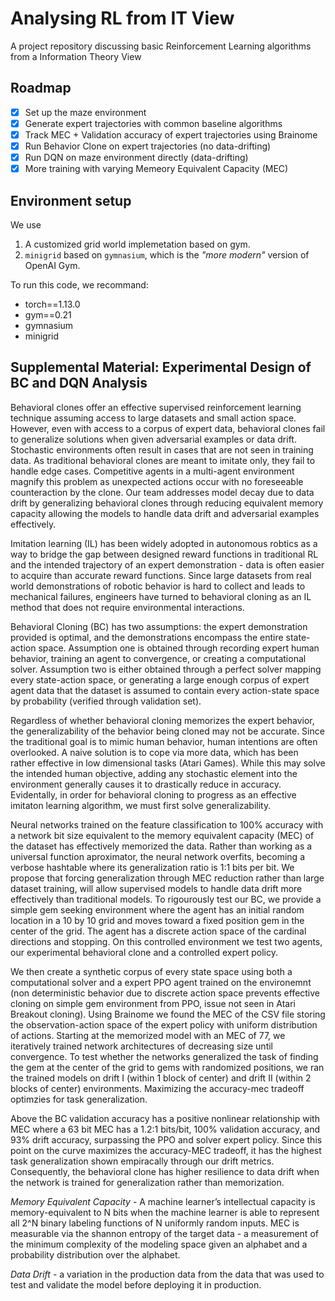 # Analysing RL from IT View
A project repository discussing basic Reinforcement Learning algorithms from a Information Theory View

## Roadmap
- [x] Set up the maze environment
- [x] Generate expert trajectories with common baseline algorithms
- [x] Track MEC + Validation accuracy of expert trajectories using Brainome
- [x] Run Behavior Clone on expert trajectories (no data-drifting)
- [x] Run DQN on maze environment directly (data-drifting)
- [x] More training with varying Memeory Equivalent Capacity (MEC)

## Environment setup
We use 
1. A customized grid world implemetation based on gym. 
2. `minigrid` based on `gymnasium`, which is the *"more modern"* version of OpenAI Gym.

To run this code, we recommand:
- torch==1.13.0
- gym==0.21
- gymnasium
- minigrid

## Supplemental Material: Experimental Design of BC and DQN Analysis
Behavioral clones offer an effective supervised reinforcement learning technique assuming access to large datasets and small action space. However, even with access to a corpus of expert data, behavioral clones fail to generalize solutions when given adversarial examples or data drift. Stochastic environments often result in cases that are not seen in training data. As traditional behavioral clones are meant to imitate only, they fail to handle edge cases. Competitive agents in a multi-agent environment magnify this problem as unexpected actions occur with no foreseeable counteraction by the clone. Our team addresses model decay due to data drift by generalizing behavioral clones through reducing equivalent memory capacity allowing the models to handle data drift and adversarial examples effectively. 

Imitation learning (IL) has been widely adopted in autonomous robtics as a way to bridge the gap between designed reward functions in traditional RL and the intended trajectory of an expert demonstration - data is often easier to acquire than accurate reward functions. Since large datasets from real world demonstrations of robotic behavior is hard to collect and leads to mechanical failures, engineers have turned to behavioral cloning as an IL method that does not require environmental interactions.

Behavioral Cloning (BC) has two assumptions: the expert demonstration provided is optimal, and the demonstrations encompass the entire state-action space. Assumption one is obtained through recording expert human behavior, training an agent to convergence, or creating a computational solver. Assumption two is either obtained through a perfect solver mapping every state-action space, or generating a large enough corpus of expert agent data that the dataset is assumed to contain every action-state space by probability (verified through validation set). 

Regardless of whether behavioral cloning memorizes the expert behavior, the generalizability of the behavior being cloned may not be accurate. Since the traditional goal is to mimic human behavior, human intentions are often overlooked. A naive solution is to cope via more data, which has been rather effective in low dimensional tasks (Atari Games). While this may solve the intended human objective, adding any stochastic element into the environment generally causes it to drastically reduce in accuracy. Evidentally, in order for behavioral cloning to progress as an effective imitaton learning algorithm, we must first solve generalizability.

Neural networks trained on the feature classification to 100% accuracy with a network bit size equivalent to the memory equivalent capacity (MEC) of the dataset has effectively memorized the data. Rather than working as a universal function aproximator, the neural network overfits, becoming a verbose hashtable where its generalization ratio is 1:1 bits per bit. 
We propose that forcing generalization through MEC reduction rather than large dataset training, will allow supervised models to handle data drift more effectively than traditional models. 
To rigourously test our BC, we provide a simple gem seeking environment where the agent has an initial random location in a 10 by 10 grid and moves toward a fixed position gem in the center of the grid. The agent has a discrete action space of the cardinal directions and stopping. On this controlled environment we test two agents, our experimental behavioral clone and a controlled expert policy.

We then create a synthetic corpus of every state space using both a computational solver and a expert PPO agent trained on the environemnt (non deterministic behavior due to discrete action space prevents effective cloning on simple gem environment from PPO, issue not seen in Atari Breakout cloning). Using Brainome we found the MEC of the CSV file storing the observation-action space of the expert policy with uniform distribution of actions. Starting at the memorized model with an MEC of 77, we iteratively trained network architectures of decreasing size until convergence. To test whether the networks generalized the task of finding the gem at the center of the grid to gems with randomized positions, we ran the trained models on drift I (within 1 block of center) and drift II (within 2 blocks of center) environments. Maximizing the accuracy-mec tradeoff optimzies for task generalization.

Above the BC validation accuracy has a positive nonlinear relationship with MEC where a 63 bit MEC has a 1.2:1 bits/bit, 100% validation accuracy, and 93% drift accuracy, surpassing the PPO and solver expert policy. Since this point on the curve maximizes the accuracy-MEC tradeoff, it has the highest task generalization shown empiracally through our drift metrics.
Consequently, the behavioral clone has higher resilience to data drift when the network is trained for generalization rather than memorization.  
 
*Memory Equivalent Capacity* - A machine learner’s intellectual capacity is memory-equivalent to N bits when the machine learner is able to represent all 2^N binary labeling functions of N uniformly random inputs. MEC is measurable via the shannon entropy of the target data - a measurement of the minimum complexity of the modeling space given an alphabet and a probability distribution over the alphabet. 

*Data Drift* - a variation in the production data from the data that was used to test and validate the model before deploying it in production.
